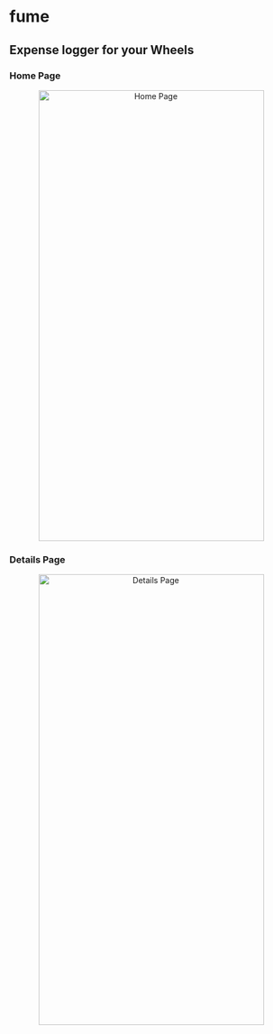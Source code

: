 # fume

## Expense logger for your Wheels

### Home Page
<p align="center">
  <img align="center" alt="Home Page" src="https://user-images.githubusercontent.com/29895128/99151847-d8fa3600-26d8-11eb-99ed-b10e2a400c0d.png" width="400" height="800">
</p>

### Details Page

<p align="center">
  <img alt="Details Page" src="https://user-images.githubusercontent.com/29895128/99151864-07781100-26d9-11eb-851d-101c9bdb4217.png" width="400" height="800">
</p>

